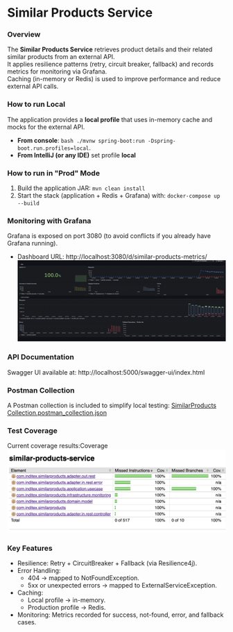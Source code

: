 # Similar Products Service

### Overview
The **Similar Products Service** retrieves product details and their related similar products from an external API.  
It applies resilience patterns (retry, circuit breaker, fallback) and records metrics for monitoring via Grafana.  
Caching (in-memory or Redis) is used to improve performance and reduce external API calls.

### How to run Local
The application provides a **local profile** that uses in-memory cache and mocks for the external API.

- **From console**: ```bash ./mvnw spring-boot:run -Dspring-boot.run.profiles=local```.
- **From IntelliJ (or any IDE)** set profile **local**

### How to run in "Prod" Mode
1) Build the application JAR: ```mvn clean install```
2) Start the stack (application + Redis + Grafana) with: ```docker-compose up --build```

### Monitoring with Grafana
Grafana is exposed on port 3080 (to avoid conflicts if you already have Grafana running).
- Dashboard URL: http://localhost:3080/d/similar-products-metrics/
![grafana-metrics.png](assets/grafana-metrics.png)

### API Documentation
Swagger UI available at: http://localhost:5000/swagger-ui/index.html

### Postman Collection
A Postman collection is included to simplify local testing:
[SimilarProducts Collection.postman_collection.json](postman/SimilarProducts%20Collection.postman_collection.json)

### Test Coverage
Current coverage results:Coverage
![coverage.png](assets/coverage.png)

### Key Features
- Resilience: Retry + CircuitBreaker + Fallback (via Resilience4j).
- Error Handling:
  - 404 → mapped to NotFoundException. 
  - 5xx or unexpected errors → mapped to ExternalServiceException.
- Caching:
  - Local profile → in-memory. 
  - Production profile → Redis. 
- Monitoring: Metrics recorded for success, not-found, error, and fallback cases.
